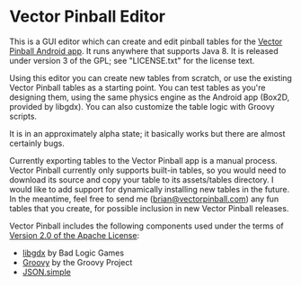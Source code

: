 # Vector Pinball Editor

This is a GUI editor which can create and edit pinball tables for the [Vector Pinball Android app](https://github.com/dozingcat/Vector-Pinball). It runs anywhere that supports Java 8. It is released under version 3 of the GPL; see "LICENSE.txt" for the license text.

Using this editor you can create new tables from scratch, or use the existing Vector Pinball tables as a starting point. You can test tables as you're designing them, using the same physics engine as the Android app (Box2D, provided by libgdx). You can also customize the table logic with Groovy scripts.

It is in an approximately alpha state; it basically works but there are almost certainly bugs.

Currently exporting tables to the Vector Pinball app is a manual process. Vector Pinball currently only supports built-in tables, so you would need to download its source and copy your table to its assets/tables directory. I would like to add support for dynamically installing new tables in the future. In the meantime, feel free to send me (brian@vectorpinball.com) any fun tables that you create, for possible inclusion in new Vector Pinball releases.

Vector Pinball includes the following components used under the terms of [Version 2.0 of the Apache License](http://www.apache.org/licenses/LICENSE-2.0):
*  [libgdx](http://libgdx.badlogicgames.com/) by Bad Logic Games
*  [Groovy](http://groovy-lang.org/) by the Groovy Project
*  [JSON.simple](https://code.google.com/p/json-simple/)